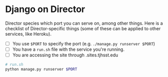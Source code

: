 # Django on Director

Director species which port you can serve on, among other things. Here is a checklist of Director-specific things (some of these can be applied to other services, like Heroku).

- [ ] You use `$PORT` to specify the port (e.g. `./manage.py runserver $PORT`)
- [ ] You have a `run.sh` file with the service you're running.
- [ ] You are accessing the site through <your-site-name>.sites.tjhsst.edu

```bash
# run.sh
python manage.py runserver $PORT
```
